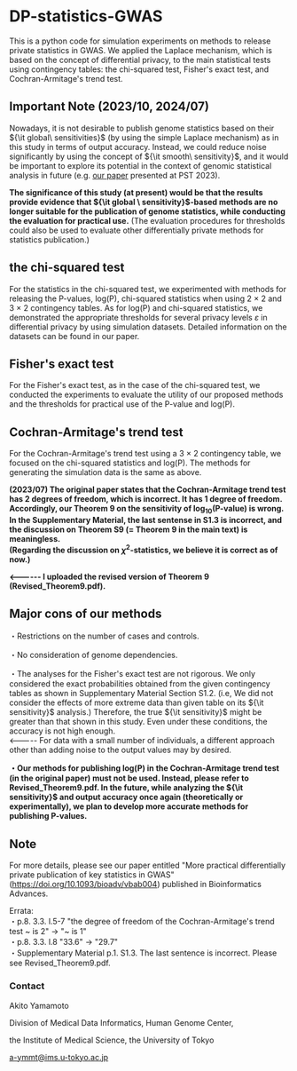 # DP-statistics-GWAS

This is a python code for simulation experiments on methods to release private statistics in GWAS. 
We applied the Laplace mechanism, which is based on the concept of differential privacy, to the main statistical tests using contingency tables:
the chi-squared test, Fisher's exact test, and Cochran-Armitage's trend test. 

## Important Note (2023/10, 2024/07)
Nowadays, it is not desirable to publish genome statistics based on their ${\it global\ sensitivities}$ (by using the simple Laplace mechanism) as in this study in terms of output accuracy. Instead, we could reduce noise significantly by using the concept of ${\it smooth\ sensitivity}$, and it would be important to explore its potential in the context of genomic statistical analysis in future (e.g. [our paper](https://doi.org/10.1109/PST58708.2023.10320160) presented at PST 2023). 

**The significance of this study (at present) would be that the results provide evidence that ${\it global \ sensitivity}$-based methods are no longer suitable for the publication of genome statistics, while conducting the evaluation for practical use.** (The evaluation procedures for thresholds could also be used to evaluate other differentially private methods for statistics publication.)

## the chi-squared test

For the statistics in the chi-squared test, we experimented with methods for releasing the P-values, log(P), chi-squared statistics when using 
2 × 2 and 3 × 2 contingency tables. As for log(P) and chi-squared statistics, we demonstrated the appropriate thresholds
for several privacy levels $ε$ in differential privacy by using simulation datasets. Detailed information on the datasets can be found in our paper. 

## Fisher's exact test

For the Fisher's exact test, as in the case of the chi-squared test, we conducted the experiments to evaluate the utility of our proposed methods
and the thresholds for practical use of the P-value and log(P).

## Cochran-Armitage's trend test

For the Cochran-Armitage's trend test using a 3 × 2 contingency table, we focused on the chi-squared statistics and log(P). The methods for generating
the simulation data is the same as above. 

**(2023/07) The original paper states that the Cochran-Armitage trend test has 2 degrees of freedom, which is incorrect. It has 1 degree of freedom. Accordingly, our Theorem 9 on the sensitivity of $\log_{10}$(P-value) is wrong.**  
**In the Supplementary Material, the last sentense in S1.3 is incorrect, and the discussion on Theorem S9 (= Theorem 9 in the main text) is meaningless.**  
**(Regarding the discussion on $\chi^2$-statistics, we believe it is correct as of now.)**

**<------ I uploaded the revised version of Theorem 9 (Revised_Theorem9.pdf).**

## Major cons of our methods

・Restrictions on the number of cases and controls.

・No consideration of genome dependencies.

・The analyses for the Fisher's exact test are not rigorous. We only considered the exact probabilities obtained from the given contingency tables as shown in Supplementary Material Section S1.2. (i.e, We did not consider the effects of more extreme data than given table on its ${\it sensitivity}$ analysis.) Therefore, the true ${\it sensitivity}$ might be greater than that shown in this study. Even under these conditions, the accuracy is not high enough.  
<----- For data with a small number of individuals, a different approach other than adding noise to the output values may by desired.

**・Our methods for publishing log(P) in the Cochran-Armitage trend test (in the original paper) must not be used. Instead, please refer to Revised_Theorem9.pdf. In the future, while analyzing the ${\it sensitivity}$ and output accuracy once again (theoretically or experimentally), we plan to develop more accurate methods for publishing P-values.**

## Note

For more details, please see our paper entitled "More practical differentially private publication of key statistics in GWAS" (https://doi.org/10.1093/bioadv/vbab004) published in Bioinformatics Advances.

Errata:  
・p.8. 3.3. l.5-7  "the degree of freedom of the Cochran-Armitage's trend test ~ is 2" → "~ is 1"  
・p.8. 3.3. l.8  "33.6" → "29.7"  
・Supplementary Material p.1. S1.3. The last sentence is incorrect. Please see Revised_Theorem9.pdf.

### Contact
Akito Yamamoto

Division of Medical Data Informatics, Human Genome Center,

the Institute of Medical Science, the University of Tokyo

a-ymmt@ims.u-tokyo.ac.jp
